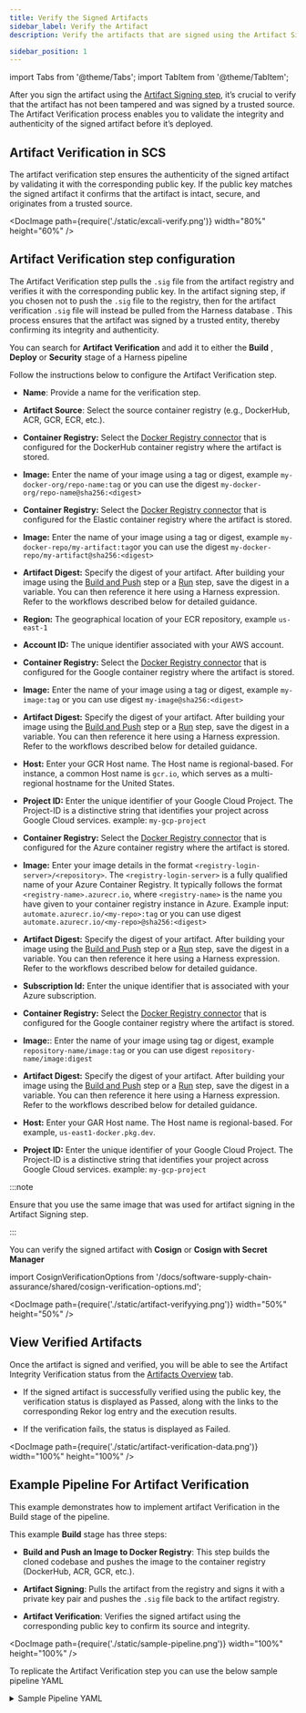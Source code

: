 ```yaml
---
title: Verify the Signed Artifacts
sidebar_label: Verify the Artifact
description: Verify the artifacts that are signed using the Artifact Signing step

sidebar_position: 1
---
```



import Tabs from '@theme/Tabs';
import TabItem from '@theme/TabItem';


After you sign the artifact using the [Artifact Signing step](/docs/software-supply-chain-assurance/artifact/sign-artifacts), it’s crucial to verify that the artifact has not been tampered and was signed by a trusted source. The Artifact Verification process enables you to validate the integrity and authenticity of the signed artifact before it’s deployed.

<!-- :::note 
Currently, this feature is behind the feature flag `SSCA_ARTIFACT_SIGNING`. Contact Harness Support to enable the feature.
::: -->

## Artifact Verification in SCS

The artifact verification step ensures the authenticity of the signed artifact by validating it with the corresponding public key. If the public key matches the signed artifact it confirms that the artifact is intact, secure, and originates from a trusted source.

<DocImage path={require('./static/excali-verify.png')} width="80%" height="60%" />

## Artifact Verification step configuration

The Artifact Verification step pulls the `.sig` file from the artifact registry and verifies it with the corresponding public key. In the artifact signing step, if you chosen not to push the `.sig` file to the registry, then for the artifact verification `.sig` file will instead be pulled from the Harness database . This process ensures that the artifact was signed by a trusted entity, thereby confirming its integrity and authenticity.

You can search for **Artifact Verification** and add it to either the **Build** , **Deploy** or **Security** stage of a Harness pipeline

Follow the instructions below to configure the Artifact Verification step.

* **Name**: Provide a name for the verification step.

* **Artifact Source**: Select the source container registry (e.g., DockerHub, ACR, GCR, ECR, etc.).

<Tabs>
  <TabItem value="dockerhub" label="DockerHub" default>

* **Container Registry:** Select the [Docker Registry connector](/docs/platform/connectors/cloud-providers/ref-cloud-providers/docker-registry-connector-settings-reference) that is configured for the DockerHub container registry where the artifact is stored.

* **Image:** Enter the name of your image using a tag or digest, example `my-docker-org/repo-name:tag` or you can use the digest `my-docker-org/repo-name@sha256:<digest>`

</TabItem>

<TabItem value="ecr" label="ECR" default>

* **Container Registry:** Select the [Docker Registry connector](/docs/platform/connectors/cloud-providers/ref-cloud-providers/docker-registry-connector-settings-reference) that is configured for the Elastic container registry where the artifact is stored.

* **Image:** Enter the name of your image using a tag or digest, example `my-docker-repo/my-artifact:tag`or you can use the digest `my-docker-repo/my-artifact@sha256:<digest>`

* **Artifact Digest:** Specify the digest of your artifact. After building your image using the [Build and Push](#slsa-generation-step-configuration-with-build-and-push-step) step or a [Run](#slsa-generation-step-configuration-with-run-step) step, save the digest in a variable. You can then reference it here using a Harness expression. Refer to the workflows described below for detailed guidance.

* **Region:** The geographical location of your ECR repository, example `us-east-1`

* **Account ID:** The unique identifier associated with your AWS account.


</TabItem>

<TabItem value="gcr" label="GCR" default>

* **Container Registry:** Select the [Docker Registry connector](/docs/platform/connectors/cloud-providers/ref-cloud-providers/docker-registry-connector-settings-reference) that is configured for the Google container registry where the artifact is stored.

* **Image:** Enter the name of your image using a tag or digest, example `my-image:tag` or you can use digest `my-image@sha256:<digest>`

* **Artifact Digest:** Specify the digest of your artifact. After building your image using the [Build and Push](#slsa-generation-step-configuration-with-build-and-push-step) step or a [Run](#slsa-generation-step-configuration-with-run-step) step, save the digest in a variable. You can then reference it here using a Harness expression. Refer to the workflows described below for detailed guidance.

* **Host:** Enter your GCR Host name. The Host name is regional-based. For instance, a common Host name is `gcr.io`, which serves as a multi-regional hostname for the United States. 

* **Project ID:** Enter the unique identifier of your Google Cloud Project. The Project-ID is a distinctive string that identifies your project across Google Cloud services. example: `my-gcp-project`


</TabItem>

<TabItem value="acr" label="ACR" default>

* **Container Registry:** Select the [Docker Registry connector](/docs/platform/connectors/cloud-providers/ref-cloud-providers/docker-registry-connector-settings-reference) that is configured for the Azure container registry where the artifact is stored.

* **Image:** Enter your image details in the format `<registry-login-server>/<repository>`. The `<registry-login-server>` is a fully qualified name of your Azure Container Registry. It typically follows the format `<registry-name>.azurecr.io`, where   `<registry-name>` is the name you have given to your container registry instance in Azure. Example input: `automate.azurecr.io/<my-repo>:tag` or you can use digest `automate.azurecr.io/<my-repo>@sha256:<digest>`

* **Artifact Digest:** Specify the digest of your artifact. After building your image using the [Build and Push](#slsa-generation-step-configuration-with-build-and-push-step) step or a [Run](#slsa-generation-step-configuration-with-run-step) step, save the digest in a variable. You can then reference it here using a Harness expression. Refer to the workflows described below for detailed guidance.

* **Subscription Id:** Enter the unique identifier that is associated with your Azure subscription. 

</TabItem>

<TabItem value="gar" label="GAR" default>

* **Container Registry:** Select the [Docker Registry connector](/docs/platform/connectors/cloud-providers/ref-cloud-providers/docker-registry-connector-settings-reference) that is configured for the Google container registry where the artifact is stored.

* **Image:**: Enter the name of your image using tag or digest, example `repository-name/image:tag` or you can use digest `repository-name/image:digest`

* **Artifact Digest:** Specify the digest of your artifact. After building your image using the [Build and Push](#slsa-generation-step-configuration-with-build-and-push-step) step or a [Run](#slsa-generation-step-configuration-with-run-step) step, save the digest in a variable. You can then reference it here using a Harness expression. Refer to the workflows described below for detailed guidance.

* **Host:** Enter your GAR Host name. The Host name is regional-based. For example, `us-east1-docker.pkg.dev`.

* **Project ID:** Enter the unique identifier of your Google Cloud Project. The Project-ID is a distinctive string that identifies your project across Google Cloud services. example: `my-gcp-project`

</TabItem>


</Tabs>

:::note

Ensure that you use the same image that was used for artifact signing in the Artifact Signing step.

:::

You can verify the signed artifact with **Cosign** or **Cosign with Secret Manager**

import CosignVerificationOptions from '/docs/software-supply-chain-assurance/shared/cosign-verification-options.md';

<CosignVerificationOptions />


<DocImage path={require('./static/artifact-verifyying.png')} width="50%" height="50%" />

## View Verified Artifacts

Once the artifact is signed and verified, you will be able to see the Artifact Integrity Verification status from the [Artifacts Overview](/docs/software-supply-chain-assurance/artifact-view#artifact-overview) tab.


* If the signed artifact is successfully verified using the public key, the verification status is displayed as Passed, along with the links to the corresponding Rekor log entry and the execution results.

* If the verification fails, the status is displayed as Failed.

<DocImage path={require('./static/artifact-verification-data.png')} width="100%" height="100%" />



## Example Pipeline For Artifact Verification

This example demonstrates how to implement artifact Verification in the Build stage of the pipeline.


This example **Build** stage has three steps:

- **Build and Push an Image to Docker Registry**: This step builds the cloned codebase and pushes the image to the container registry (DockerHub, ACR, GCR, etc.).



- **Artifact Signing**: Pulls the artifact from the registry and signs it with a private key pair and pushes the `.sig` file back to the artifact registry.


- **Artifact Verification**: Verifies the signed artifact using the corresponding public key to confirm its source and integrity.


<DocImage path={require('./static/sample-pipeline.png')} width="100%" height="100%" />


To replicate the Artifact Verification step you can use the below sample pipeline YAML

<details>

<summary>
Sample Pipeline YAML
</summary>

```
pipeline:
  name: ArtifactVerification
  identifier: ArtifactVerification
  tags: {}
  projectIdentifier: Harness
  orgIdentifier: default
  properties:
    ci:
      codebase:
        connectorRef: Harnessgithub
        build: <+input>
  stages:
    - stage:
        name: Build
        identifier: Build
        description: ""
        type: CI
        spec:
          cloneCodebase: true
          caching:
            enabled: true
          buildIntelligence:
            enabled: true
          execution:
            steps:
              - step:
                  type: BuildAndPushDockerRegistry
                  name: BuildAndPushDockerRegistry_1
                  identifier: BuildAndPushDockerRegistry_1
                  spec:
                    connectorRef: lavakushDockerhub
                    repo: lavakush07/easy-buggy-app
                    tags:
                      - v5
                    caching: true
              - step:
                  type: SscaArtifactSigning
                  name: Artifact Signing_1
                  identifier: ArtifactSigning_1
                  spec:
                    source:
                      type: docker
                      spec:
                        connector: lavakushDockerhub
                        image: lavakush07/easy-buggy-app:v5
                    signing:
                      type: cosign
                      spec:
                        private_key: account.Cosign_Private_Key
                        password: account.Cosign_Password
                    uploadSignature:
                      upload: true
              - step:
                  type: SscaArtifactVerification
                  name: Artifact Verification_1
                  identifier: ArtifactVerification_1
                  spec:
                    source:
                      type: docker
                      spec:
                        connector: lavakushDockerhub
                        image: lavakush07/easy-buggy-app:v5
                    verifySign:
                      type: cosign
                      spec:
                        public_key: account.Cosign_Public_Key
          infrastructure:
            type: KubernetesDirect
            spec:
              connectorRef: account.harness_kubernetes_connector
              namespace: artifactverification
              automountServiceAccountToken: true
              nodeSelector: {}
              os: Linux
        variables:
          - name: LOG_LEVEL
            type: String
            description: ""
            required: false
            value: TRACE



```
</details>